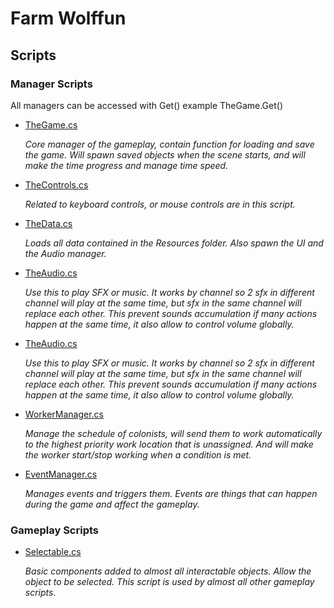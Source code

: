 # Farm Wolffun
## Scripts

### Manager Scripts

All managers can be accessed with Get() example TheGame.Get()

- [TheGame.cs](Assets/Scripts/TheGame.cs)

  *Core manager of the gameplay, contain function for loading and save the game. Will spawn saved 
objects when the scene starts, and will make the time progress and manage time speed.*
- [TheControls.cs](Assets/Scripts/TheControls.cs)

  *Related to keyboard controls, or mouse controls are in this script.*
- [TheData.cs](Assets/Scripts/TheData.cs)

  *Loads all data contained in the Resources folder. Also spawn the UI and the Audio manager.*
- [TheAudio.cs](Assets/Scripts/TheAudio.cs)

  *Use this to play SFX or music. It works by channel so 2 sfx in different channel will play at the same 
time, but sfx in the same channel will replace each other. This prevent sounds accumulation if many 
actions happen at the same time, it also allow to control volume globally.*
- [TheAudio.cs](Assets/Scripts/TheAudio.cs)

  *Use this to play SFX or music. It works by channel so 2 sfx in different channel will play at the same 
time, but sfx in the same channel will replace each other. This prevent sounds accumulation if many 
actions happen at the same time, it also allow to control volume globally.*
- [WorkerManager.cs](Assets/Scripts/WorkerManager.cs)

  *Manage the schedule of colonists, will send them to work automatically to the highest priority work 
location that is unassigned. And will make the worker start/stop working when a condition is met.*
- [EventManager.cs](Assets/Scripts/EventManager.cs)

  *Manages events and triggers them. Events are things that can happen during the game and affect 
the gameplay.*

### Gameplay Scripts

- [Selectable.cs](Assets/Scripts/Selectable.cs)

  *Basic components added to almost all interactable objects. Allow the object to be 
selected. This script is used by almost all other gameplay scripts.*

